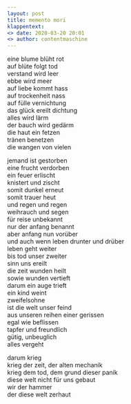 ```yaml
---
layout: post
title: memento mori
klappentext:
<> date: 2020-03-20 20:01
<> author: contentmaschine
---
```

eine blume blüht rot  
auf blüte folgt tod  
verstand wird leer  
ebbe wird meer  
auf liebe kommt hass  
auf trockenheit nass  
auf fülle vernichtung  
das glück ereilt dichtung  
alles wird lärm  
der bauch wird gedärm  
die haut ein fetzen  
tränen benetzen  
die wangen von vielen  

jemand ist gestorben  
eine frucht verdorben  
ein feuer erlischt  
knistert und zischt  
somit dunkel erneut  
somit trauer heut  
und regen und regen  
weihrauch und segen  
für reise unbekannt  
nur der anfang benannt  
aber anfang nun vorüber  
und auch wenn leben drunter und drüber  
leben geht weiter  
bis tod unser zweiter  
sinn uns ereilt  
die zeit wunden heilt  
sowie wunden vertieft  
darum ein auge trieft  
ein kind weint  
zweifelsohne  
ist die welt unser feind  
aus unseren reihen einer gerissen  
egal wie beflissen  
tapfer und freundlich  
gütig, unbeuglich  
alles vergeht  

darum krieg  
krieg der zeit, der alten mechanik  
krieg dem tod, dem grund dieser panik  
diese welt nicht für uns gebaut  
wir der hammer  
der diese welt zerhaut  
